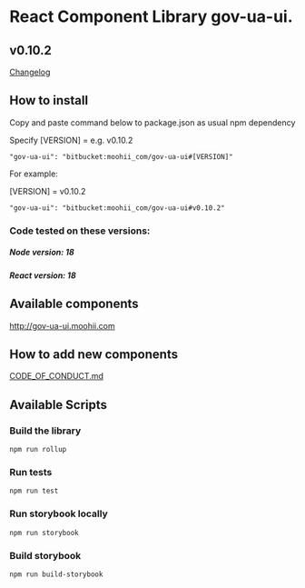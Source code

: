# React Component Library gov-ua-ui. 

## v0.10.2
[Changelog](Changelog.md)

## How to install

Copy and paste command below to package.json as usual npm dependency

Specify [VERSION] = e.g. v0.10.2
```
"gov-ua-ui": "bitbucket:moohii_com/gov-ua-ui#[VERSION]"
```

For example:

[VERSION] = v0.10.2

```
"gov-ua-ui": "bitbucket:moohii_com/gov-ua-ui#v0.10.2"
```

### Code tested on these versions:

##### Node version: 18

##### React version: 18 

## Available components

http://gov-ua-ui.moohii.com

## How to add new components

[CODE_OF_CONDUCT.md](CODE_OF_CONDUCT.md)

## Available Scripts

### Build the library

```
npm run rollup
```

### Run tests

```
npm run test
```

### Run storybook locally

```
npm run storybook
```

### Build storybook

```
npm run build-storybook
```
